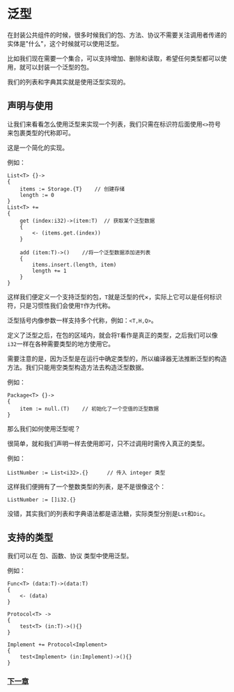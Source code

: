 # 泛型
在封装公共组件的时候，很多时候我们的包、方法、协议不需要关注调用者传递的实体是"什么"，这个时候就可以使用泛型。  

比如我们现在需要一个集合，可以支持增加、删除和读取，希望任何类型都可以使用，就可以封装一个泛型的包。 

我们的列表和字典其实就是使用泛型实现的。

## 声明与使用
让我们来看看怎么使用泛型来实现一个列表，我们只需在标识符后面使用`<>`符号来包裹类型的代称即可。

这是一个简化的实现。

例如：
```
List<T> {}->
{
    items := Storage.{T}    // 创建存储
    length := 0
}
List<T> +=
{
    get (index:i32)->(item:T)  // 获取某个泛型数据
    {
        <- (items.get.(index))
    }

    add (item:T)->()    //将一个泛型数据添加进列表
    {
        items.insert.(length, item)
        length += 1
    }
}
```
这样我们便定义一个支持泛型的包，`T`就是泛型的代×，实际上它可以是任何标识符，只是习惯性我们会使用`T`作为代称。

泛型括号内像参数一样支持多个代称，例如：`<T,H,Q>`。

定义了泛型之后，在包的区域内，就会将`T`看作是真正的类型，之后我们可以像`i32`一样在各种需要类型的地方使用它。

需要注意的是，因为泛型是在运行中确定类型的，所以编译器无法推断泛型的构造方法。我们只能用空类型构造方法去构造泛型数据。

例如：
```
Package<T> {}->
{
    item := null.(T)    // 初始化了一个空值的泛型数据
}
```
那么我们如何使用泛型呢？

很简单，就和我们声明一样去使用即可，只不过调用时需传入真正的类型。

例如：
```
ListNumber := List<i32>.{}      // 传入 integer 类型
```
这样我们便拥有了一个整数类型的列表，是不是很像这个：
```
ListNumber := []i32.{}
```
没错，其实我们的列表和字典语法都是语法糖，实际类型分别是`Lst`和`Dic`。
## 支持的类型
我们可以在 包、函数、协议 类型中使用泛型。

例如：
```
Func<T> (data:T)->(data:T)
{
    <- (data)
}

Protocol<T> ->
{
    test<T> (in:T)->(){}
}

Implement += Protocol<Implement>
{
    test<Implement> (in:Implement)->(){}
}
```
### [下一章](注解.md)